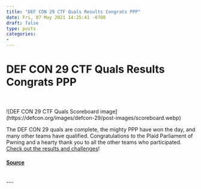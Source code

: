 ```yaml
---
title: "DEF CON 29 CTF Quals Results Congrats PPP"
date: Fri, 07 May 2021 14:25:41 -0700
draft: false
type: posts
categories: 
- 
---
```

# DEF CON 29 CTF Quals Results Congrats PPP

<br/>

<br/>
![DEF CON 29 CTF Quals Scoreboard image](https://defcon.org/images/defcon-29/post-images/scoreboard.webp)  

The DEF CON 29 quals are complete, the mighty PPP have won the day, and many other teams have qualified. Congratulations to the Plaid Parliament of Pwning and a hearty thank you to all the other teams who participated. [Check out the results and challenges](https://scoreboard2021.oooverflow.io/#/)!

#### [Source](https://scoreboard2021.oooverflow.io/#/scoreboard)

<br/>
---
